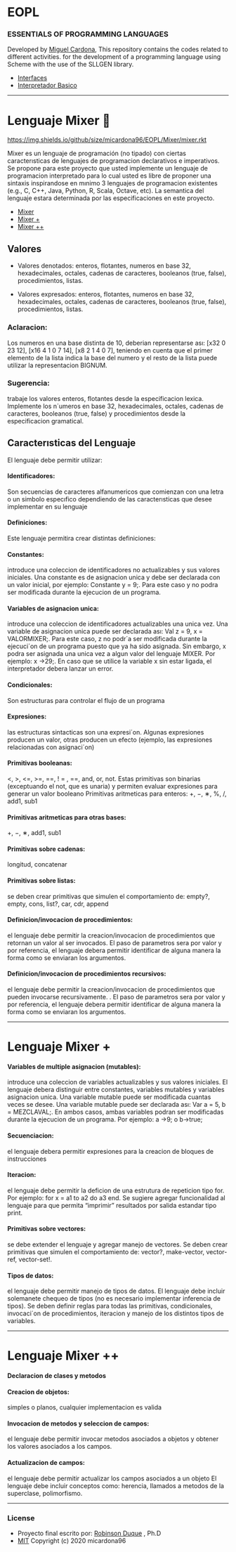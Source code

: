# EOPL
### ESSENTIALS OF PROGRAMMING LANGUAGES
Developed by [Miguel Cardona](mailto:cardona.miguel@correounivalle.edu.co),
This repository contains the codes related to different activities. for the development of a programming language using Scheme with the use of the SLLGEN library.

* [Interfaces](TALLER2)
* [Interpretador Basico](TALLER3)

---
# Lenguaje Mixer 🚀 
https://img.shields.io/github/size/micardona96/EOPL/Mixer/mixer.rkt

Mixer es un lenguaje de programación (no tipado) con ciertas caracterısticas de lenguajes de programacion declarativos e imperativos. Se propone para este proyecto que usted implemente un lenguaje de programacion interpretado para lo cual usted es libre de proponer una sintaxis inspirandose en mınimo 3 lenguajes de programacion existentes (e.g., C, C++, Java, Python, R, Scala, Octave, etc). La semantica del lenguaje estara determinada por las especificaciones en este proyecto.


- [Mixer](Mixer)
- [Mixer +](Mixer+)
- [Mixer ++](Mixer++)

## Valores

* Valores denotados: 
enteros, flotantes, numeros
en base 32, hexadecimales, octales, cadenas de caracteres, booleanos (true, false), procedimientos, listas.

* Valores expresados: 
enteros, flotantes, numeros en base 32, hexadecimales, octales, cadenas de caracteres, booleanos (true, false), procedimientos, listas.

### Aclaracion: 
Los numeros en una base distinta de 10, deberian representarse ası: [x32 0 23 12], [x16 4 1 0 7 14], [x8 2 1 4 0 7], teniendo en cuenta que el primer elemento de la lista indica la base del numero y el resto de la lista puede utilizar la representacion BIGNUM.

### Sugerencia: 
trabaje los valores enteros, flotantes
desde la especificacion lexica. Implemente los n´umeros
en base 32, hexadecimales, octales, cadenas de caracteres, booleanos (true, false) y procedimientos desde la
especificacion gramatical.

## Caracterısticas del Lenguaje

El lenguaje debe permitir utilizar:

####  Identificadores: 
Son secuencias de caracteres alfanumericos que comienzan con una letra o un simbolo especıfico dependiendo de las caracterısticas
que desee implementar en su lenguaje

####  Definiciones: 
Este lenguaje permitira crear distintas definiciones:

#### Constantes: 
introduce una coleccion de
identificadores no actualizables y sus valores
iniciales. Una constante es de asignacion unica y debe ser declarada con un valor inicial,
por ejemplo: Constante y = 9;. Para este
caso y no podra ser modificada durante la
ejecucion de un programa.

#### Variables de asignacion unica: 
introduce una coleccion de identificadores actualizables una unica vez. Una variable de asignacion unica puede ser declarada ası: Val z
= 9, x = VALORMIXER;. Para este caso, z no
podr´a ser modificada durante la ejecuci´on de
un programa puesto que ya ha sido asignada. Sin embargo, x podra ser asignada una
unica vez a algun valor del lenguaje MIXER.
Por ejemplo: x ->29;. En caso que se utilice
la variable x sin estar ligada, el interpretador
debera lanzar un error.

#### Condicionales: 
Son estructuras para controlar el
flujo de un programa

#### Expresiones:
las estructuras sintacticas son una
expresi´on. Algunas expresiones producen un valor,
otras producen un efecto (ejemplo, las expresiones
relacionadas con asignaci´on)

#### Primitivas booleanas:
<, >, <=, >=, ==, ! =
, ==, and, or, not. Estas primitivas son binarias
(exceptuando el not, que es unaria) y permiten
evaluar expresiones para generar un valor booleano
Primitivas aritmeticas para enteros:
+, −, ∗, %, /, add1, sub1

#### Primitivas aritmeticas para otras bases:
+, −, ∗, add1, sub1

#### Primitivas sobre cadenas:
longitud, concatenar

#### Primitivas sobre listas:
se deben crear primitivas que simulen el comportamiento de: empty?,
empty, cons, list?, car, cdr, append

#### Definicion/invocacion de procedimientos: 
el
lenguaje debe permitir la creacion/invocacion de
procedimientos que retornan un valor al ser invocados. El paso de parametros sera por valor y por
referencia, el lenguaje debera permitir identificar
de alguna manera la forma como se enviaran los
argumentos.

#### Definicion/invocacion de procedimientos recursivos:
el lenguaje debe permitir la creacion/invocacion de procedimientos que pueden invocarse recursivamente. . El paso de parametros
sera por valor y por referencia, el lenguaje debera
permitir identificar de alguna manera la forma como se enviaran los argumentos.

---
# Lenguaje Mixer +

#### Variables de multiple asignacion (mutables):
introduce una coleccion de variables actualizables y sus valores iniciales. El lenguaje debera
distinguir entre constantes, variables mutables y
variables asignacion unica. Una variable mutable
puede ser modificada cuantas veces se desee. Una
variable mutable puede ser declarada ası: Var a
= 5, b = MEZCLAVAL;. En ambos casos, ambas
variables podran ser modificadas durante la ejecucion de un programa. Por ejemplo: a ->9; o
b->true;

#### Secuenciacion:
el lenguaje debera permitir expresiones para la creacion de bloques de instrucciones

#### Iteracion: 
el lenguaje debe permitir la deficion de
una estrutura de repeticion tipo for. Por ejemplo:
for x = a1 to a2 do a3 end. Se sugiere agregar
funcionalidad al lenguaje para que permita “imprimir” resultados por salida estandar tipo print.

#### Primitivas sobre vectores: 
se debe extender
el lenguaje y agregar manejo de vectores. Se deben crear primitivas que simulen el comportamiento de: vector?, make-vector, vector-ref,
vector-set!.

#### Tipos de datos:
el lenguaje debe permitir manejo de tipos de datos. El lenguaje debe incluir
solemanete chequeo de tipos (no es necesario implementar inferencia de tipos). Se deben definir
reglas para todas las primitivas, condicionales, invocaci´on de procedimientos, iteracion y manejo de
los distintos tipos de variables.

---
# Lenguaje Mixer ++

#### Declaracion de clases y metodos

#### Creacion de objetos: 
simples o planos, cualquier
implementacion es valida

#### Invocacion de metodos y seleccion de campos: 
el lenguaje debe permitir invocar metodos
asociados a objetos y obtener los valores asociados a los campos.

#### Actualizacion de campos:
el lenguaje debe permitir actualizar los campos asociados a un objeto
El lenguaje debe incluir conceptos como: herencia,
llamados a metodos de la superclase, polimorfismo.

---

### License
* Proyecto final escrito por: [Robinson Duque](mailto:robinson.duque@correounivalle.edu.co) , Ph.D <br>
* [MIT](LICENSE) Copyright (c) 2020 micardona96
